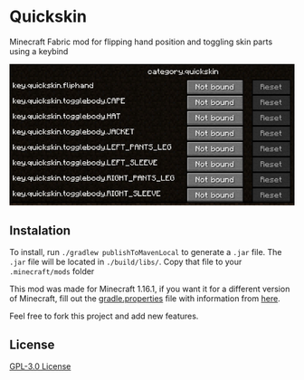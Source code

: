 # Quickskin
Minecraft Fabric mod for flipping hand position and toggling skin parts using a keybind

![Screenshot](screenshot0.jpg)

## Instalation
To install, run `./gradlew publishToMavenLocal` to generate a `.jar` file. The `.jar` file will be located in `./build/libs/`. Copy that file to your `.minecraft/mods` folder

This mod was made for Minecraft 1.16.1, if you want it for a different version of Minecraft, fill out the [gradle.properties](gradle.properties) file with information from [here](https://modmuss50.me/fabric.html).

Feel free to fork this project and add new features.

## License
[GPL-3.0 License](LICENSE)